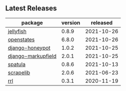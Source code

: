 ## Latest Releases
| package | version | released |
|--------------|-----------|-------------|
| [jellyfish](https://github.com/jamesturk/jellyfish) | 0.8.9 | 2021-10-26 |
| [openstates](https://github.com/openstates/) | 6.8.0 | 2021-10-26 |
| [django-honeypot](https://github.com/jamesturk/django-honeypot) | 1.0.2 | 2021-10-25 |
| [django-markupfield](https://github.com/jamesturk/django-markupfield) | 2.0.1 | 2021-10-25 |
| [spatula](https://github.com/jamesturk/spatula) | 0.8.6 | 2021-10-13 |
| [scrapelib](https://github.com/jamesturk/scrapelib) | 2.0.6 | 2021-06-23 |
| [rrl](https://github.com/jamesturk/rrl) | 0.3.1 | 2020-11-19 |
